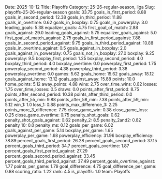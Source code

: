 Date: 2025-10-12
Title: Playoffs
Category: 25-26-regular-season, liga
Slug: playoffs-25-26-regular-season
goals: 33.75
goals_in_first_period: 8.88
goals_in_second_period: 12.38
goals_in_third_period: 11.88
goals_in_overtime: 0.62
goals_in_boxplay: 0.75
goals_in_powerplay: 3.0
leading_goals: 5.38
equalizer_goals: 4.75
first_goal_of_match: 2.88
goals_against: 29.0
leading_goals_against: 5.75
equalizer_goals_against: 5.0
first_goal_of_match_against: 2.75
goals_in_first_period_against: 7.88
goals_in_second_period_against: 9.75
goals_in_third_period_against: 10.88
goals_in_overtime_against: 0.5
goals_against_in_boxplay: 2.0
goals_against_in_powerplay: 0.75
goals_not_in_boxplay: 27.0
boxplay: 9.25
powerplay: 9.5
boxplay_first_period: 1.25
boxplay_second_period: 4.0
boxplay_third_period: 4.0
boxplay_overtime: 0.0
powerplay_first_period: 1.75
powerplay_second_period: 4.38
powerplay_third_period: 3.38
powerplay_overtime: 0.0
games: 5.62
goals_home: 15.62
goals_away: 18.12
goals_against_home: 13.12
goals_against_away: 15.88
points: 10.0
home_points: 5.12
away_points: 4.88
wins: 2.75
over_time_wins: 0.62
losses: 1.75
over_time_losses: 0.5
draws: 0.0
points_after_first_period: 8.75
points_after_second_period: 10.38
points_after_third_period: 0.0
points_after_55_min: 9.88
points_after_58_min: 7.38
points_after_59_min: 5.12
win_1: 1.0
loss_1: 0.88
points_max_difference_3: 2.25
points_more_3_difference: 7.75
close_game_win: 0.38
close_game_loss: 0.25
close_game_overtime: 0.75
penalty_shot_goals: 0.62
penalty_shot_goals_against: 0.62
penalty_2: 8.5
penalty_2and2: 0.62
penalty_10: 0.0
penalty_ms: 0.12
goals_per_game: 6.02
goals_against_per_game: 5.14
boxplay_per_game: 1.65
powerplay_per_game: 1.68
powerplay_efficiency: 31.96
boxplay_efficiency: 78.89
percent_goals_first_period: 26.28
percent_goals_second_period: 37.15
percent_goals_third_period: 34.7
percent_goals_overtime: 1.87
percent_goals_first_period_against: 27.29
percent_goals_second_period_against: 33.45
percent_goals_third_period_against: 37.49
percent_goals_overtime_against: 1.77
points_per_game: 1.79
goal_difference: 4.75
goal_difference_per_game: 0.88
scoring_ratio: 1.22
rank: 4.5
is_playoffs: 1.0
team: Playoffs
